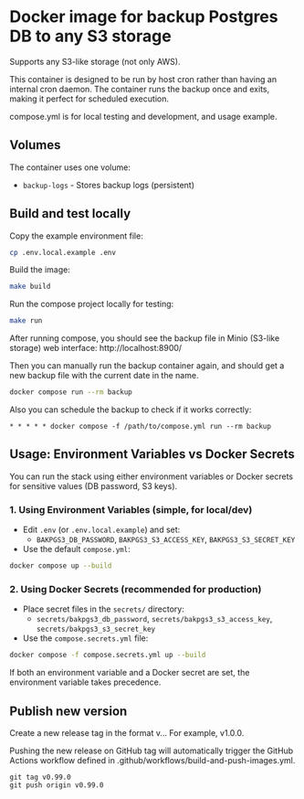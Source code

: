 # Docker image for backup Postgres DB to any S3 storage

Supports any S3-like storage (not only AWS).

This container is designed to be run by host cron rather than having an internal cron daemon.
The container runs the backup once and exits, making it perfect for scheduled execution.

compose.yml is for local testing and development, and usage example.

## Volumes

The container uses one volume:

- `backup-logs` - Stores backup logs (persistent)

## Build and test locally

Copy the example environment file:

```bash
cp .env.local.example .env
```

Build the image:

```bash
make build
```

Run the compose project locally for testing:

```bash
make run
```

After running compose, you should see the backup file in Minio (S3-like storage) web interface:
http://localhost:8900/

Then you can manually run the backup container again, and should
get a new backup file with the current date in the name.

```bash
docker compose run --rm backup
```

Also you can schedule the backup to check if it works correctly:

```crontab
* * * * * docker compose -f /path/to/compose.yml run --rm backup
```

## Usage: Environment Variables vs Docker Secrets

You can run the stack using either environment variables or Docker secrets for sensitive values (DB password, S3 keys).

### 1. Using Environment Variables (simple, for local/dev)

- Edit `.env` (or `.env.local.example`) and set:
	- `BAKPGS3_DB_PASSWORD`, `BAKPGS3_S3_ACCESS_KEY`, `BAKPGS3_S3_SECRET_KEY`
- Use the default `compose.yml`:

```bash
docker compose up --build
```

### 2. Using Docker Secrets (recommended for production)

- Place secret files in the `secrets/` directory:
	- `secrets/bakpgs3_db_password`, `secrets/bakpgs3_s3_access_key`, `secrets/bakpgs3_s3_secret_key`
- Use the `compose.secrets.yml` file:

```bash
docker compose -f compose.secrets.yml up --build
```

If both an environment variable and a Docker secret are set, the environment variable takes precedence.

## Publish new version

Create a new release tag in the format v<major>.<minor>.<patch>.
For example, v1.0.0.

Pushing the new release on GitHub tag will automatically trigger
the GitHub Actions workflow defined in
.github/workflows/build-and-push-images.yml.

```
git tag v0.99.0
git push origin v0.99.0
```
